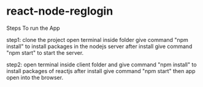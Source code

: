 # react-node-reglogin

Steps To run the App

step1: clone the project open terminal inside folder give command "npm install" to install packages in the nodejs server 
after install give command "npm start" to start the server.

step2: open terminal inside client folder and give command "npm install" to install packages of reactjs after install give command "npm start"
then app open into the browser.
